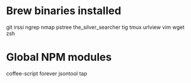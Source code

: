 Brew binaries installed
=======================
git
irssi
ngrep
nmap
pstree
the_silver_searcher
tig
tmux
urlview
vim
wget
zsh

Global NPM modules
==================
coffee-script
forever
jsontool
tap
